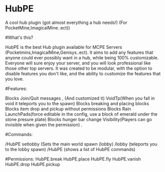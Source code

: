# HubPE
A cool hub plugin (got almost everything a hub needs!) (For PocketMine,ImagicalMine..ect))

#What's this?

HubPE is the best Hub plugin available for MCPE Servers (Pocketmins,ImagicalMine,Genisys..ect). It aims to add any features that anyone could ever possibly want in a hub, while being 100% customizable. Everyone will sure enjoy your server, and you will look professional like those other top servers. It was created to be modular, with the option to disable features you don't like, and the ability to customize the features that you love.

#Features:

Blocks Join/Quit messages , (And customized it)
VoidTp(When you fall in void it teleports you to the spawn)
Blocks breaking and placing blocks
Blocks item drop and pickup without permissions
Blocks Rain
LaunchPads(force editable in the config, use a block of emerald under the stone presure plate)
Blocks hunger bar change
Visibility(Players can go invisible when given the permission) .

#Commands:

/HubPE setlobby (Sets the main world spawn (lobby)
/lobby  (teleports you to the lobby spawn)
/HubPE (shows a list of HubPE commands)

#Permissions:
HubPE.break
HubPE.place
HubPE.fly
HubPE.vanish
HubPE.drop
HubPE.pickup
